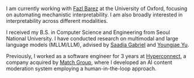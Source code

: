 I am currently working with [Fazl Barez](https://fbarez.github.io/) at the University of Oxford, focusing on automating mechanistic interpretability. I am also broadly interested in interpretability across different modalities.  

I received my B.S. in Computer Science and Engineering from Seoul National University. I have conducted research on multimodal and large language models (MLLM/LLM), advised by [Saadia Gabriel](https://saadiagabriel.com/) and [Youngjae Yu](https://yj-yu.github.io/home/).  

Previously, I worked as a software engineer for 3 years at [Hyperconnect](https://hyperconnect.com/en/), a company acquired by [Match Group](https://mtch.com/), where I developed an AI content moderation system employing a human-in-the-loop approach.  
